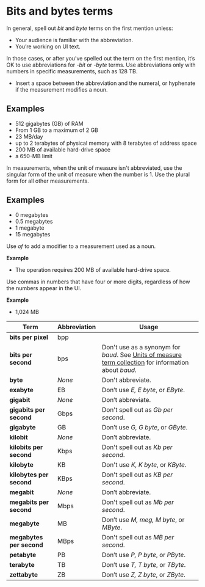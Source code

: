 # Bits and bytes terms

In general, spell out *bit* and *byte* terms on the first mention unless: 

- Your audience is familiar with the abbreviation.
- You’re working on UI text.

In those cases, or after you’ve spelled out the term on the first mention, it’s OK to use abbreviations for *-bit* or *-byte* terms. Use abbreviations only with numbers in specific measurements, such as 128 TB.

- Insert a space between the abbreviation and the numeral, or hyphenate if the measurement modifies a noun.

## Examples

- 512 gigabytes (GB) of RAM
- From 1 GB to a maximum of 2 GB  
- 23 MB/day  
- up to 2 terabytes of physical memory with 8 terabytes of address space
- 200 MB of available hard-drive space  
- a 650-MB limit

In measurements, when the unit of measure isn't abbreviated, use the singular form of the unit of measure when the number is 1. Use the plural form for all other measurements.

## Examples

- 0 megabytes  
- 0.5 megabytes  
- 1 megabyte  
- 15 megabytes

Use *of* to add a modifier to a measurement used as a noun.

**Example**

- The operation requires 200 MB of available hard-drive space.

Use commas in numbers that have four or more digits, regardless of how the numbers appear in the UI.

**Example**  

- 1,024 MB

| **Term**                 | **Abbreviation** | **Usage**                                                                                                                                              |
|--------------------------|------------------|--------------------------------------------------------------------------------------------------------------------------------------------------------|
| **bits per pixel**       | bpp              |                                                                                                                                                        |
| **bits per second**      | bps              | Don't use as a synonym for *baud*. See [Units of measure term collection](../term-collections/units-of-measure-terms.md) for information about *baud*. |
| **byte**                 | *None*           | Don't abbreviate.                                                                                                                                      |
| **exabyte**              | EB               | Don’t use *E, E byte*, or *EByte*.                                                                                                                     |
| **gigabit**              | *None*           | Don’t abbreviate.                                                                                                                                      |
| **gigabits per second**  | Gbps             | Don't spell out as *Gb per second*.                                                                                                                    |
| **gigabyte**             | GB               | Don’t use *G, G byte*, or *GByte*.                                                                                                                     |
| **kilobit**              | *None*           | Don’t abbreviate.                                                                                                                                      |
| **kilobits per second**  | Kbps             | Don't spell out as *Kb per second*.                                                                                                                    |
| **kilobyte**             | KB               | Don't use *K, K byte*, or *KByte*.                                                                                                                     |
| **kilobytes per second** | KBps             | Don't spell out as *KB per second*.                                                                                                                    |
| **megabit**              | *None*           | Don’t abbreviate.                                                                                                                                      |
| **megabits per second**  | Mbps             | Don't spell out as *Mb per second*.                                                                                                                    |
| **megabyte**             | MB               | Don’t use *M, meg, M byte*, or *MByte*.                                                                                                                |
| **megabytes per second** | MBps             | Don't spell out as *MB per second*.                                                                                                                    |
| **petabyte**             | PB               | Don’t use *P, P byte*, or *PByte*.                                                                                                                     |
| **terabyte**             | TB               | Don’t use *T, T byte*, or *TByte*.                                                                                                                     |
| **zettabyte**            | ZB               | Don’t use *Z, Z byte*, or *ZByte*.                                                                                                                     |
